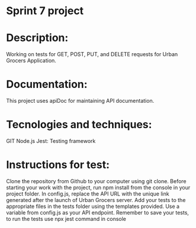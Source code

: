 # Sprint 7 project

# Description:
Working on tests for GET, POST, PUT, and DELETE requests for Urban Grocers Application.

# Documentation:
This project uses apiDoc for maintaining API documentation. 

# Tecnologies and techniques:
GIT
Node.js
Jest: Testing framework

# Instructions for test:
Clone the repository from Github to your computer using git clone.
Before starting your work with the project, run npm install from the console in your project folder. 
In config.js, replace the API URL with the unique link generated after the launch of Urban Grocers server. 
Add your tests to the appropriate files in the tests folder using the templates provided. Use a variable from config.js as your API endpoint.
Remember to save your tests, to run the tests use npx jest command in console

